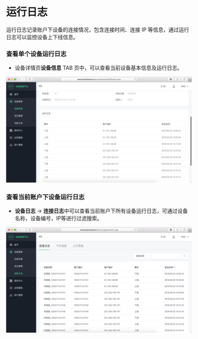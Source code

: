 # 运行日志

运行日志记录账户下设备的连接情况，包含连接时间、连接 IP 等信息，通过运行日志可以监控设备上下线信息。


### 查看单个设备运行日志

- 设备详情页**设备信息** TAB 页中，可以查看当前设备基本信息及运行日志。

![](/images/connect_log_device.png)



### 查看当前账户下设备运行日志

- **设备日志** -> **连接日志**中可以查看当前账户下所有设备运行日志，可通过设备名称，设备编号，IP等进行过滤搜索。

![](/images/connect_log.png)

